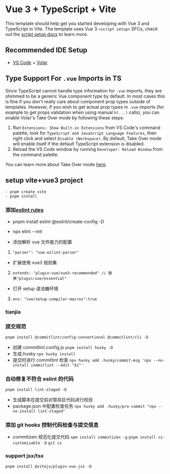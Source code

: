 # Vue 3 + TypeScript + Vite

This template should help get you started developing with Vue 3 and TypeScript in Vite. The template uses Vue 3 `<script setup>` SFCs, check out the [script setup docs](https://v3.vuejs.org/api/sfc-script-setup.html#sfc-script-setup) to learn more.

## Recommended IDE Setup

- [VS Code](https://code.visualstudio.com/) + [Volar](https://marketplace.visualstudio.com/items?itemName=johnsoncodehk.volar)

## Type Support For `.vue` Imports in TS

Since TypeScript cannot handle type information for `.vue` imports, they are shimmed to be a generic Vue component type by default. In most cases this is fine if you don't really care about component prop types outside of templates. However, if you wish to get actual prop types in `.vue` imports (for example to get props validation when using manual `h(...)` calls), you can enable Volar's Take Over mode by following these steps:

1. Run `Extensions: Show Built-in Extensions` from VS Code's command palette, look for `TypeScript and JavaScript Language Features`, then right click and select `Disable (Workspace)`. By default, Take Over mode will enable itself if the default TypeScript extension is disabled.
2. Reload the VS Code window by running `Developer: Reload Window` from the command palette.

You can learn more about Take Over mode [here](https://github.com/johnsoncodehk/volar/discussions/471).

## setup vite+vue3 project

```
- pnpm create vite
- pnpm install
```

### 添加[eslint rules](https://eslint.bootcss.com/docs/rules/)

- pnpm install eslint @eslint/create-config -D
- npx elint --init

- 添加解析 vue 文件能力的配置

1. `"parser": "vue-eslint-parser"`

- 扩展使用 vue3 规则集

2. `extends: "plugin:vue/vue3-recommended" // 替换"plugin:vue/essential"`

- 打开 setup 语法糖环境

3. `env: "vue/setup-compiler-macros":true`

### tianjia

### 提交规范

`pnpm install @commitlint/config-conventional @commitlint/cli -D`

- 创建 commitlint.config.js
  `pnpm install husky -D`
- 生成.husky
  `npx husky install`
- 提交时进行 commitlint 检查
  `npx husky add .husky/commit-msg 'npx --no-install commitlint --edit "$1"'`

### 自动修复不符合 eslint 的代码

`pnpm install lint-staged -D`

- 生成脚本在提交前对暂存区代码进行校验
- package.json 中配置检查任务
  `npx husky add .husky/pre-commit "npx --no-install lint-staged"`

### 添加 git hooks 控制代码检查与提交信息

- commitizen 规范化提交代码
  `npm install commitizen -g`
  `pnpm install cz-customizable -D`
  `git cz`

### support jsx/tsx

`pnpm install @vitejs/plugin-vue-jsx -D`
